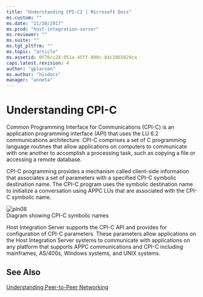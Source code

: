 ```yaml
---
title: "Understanding CPI-C2 | Microsoft Docs"
ms.custom: ""
ms.date: "11/30/2017"
ms.prod: "host-integration-server"
ms.reviewer: ""
ms.suite: ""
ms.tgt_pltfrm: ""
ms.topic: "article"
ms.assetid: 0f76cc28-051a-45ff-890c-84c1865029ca
caps.latest.revision: 4
author: "gplarsen"
ms.author: "hisdocs"
manager: "anneta"
---
```

# Understanding CPI-C
Common Programming Interface for Communications (CPI-C) is an application programming interface (API) that uses the LU 6.2 communications architecture. CPI-C comprises a set of C programming language routines that allow applications on computers to communicate with one another to accomplish a processing task, such as copying a file or accessing a remote database.  
  
 CPI-C programming provides a mechanism called client-side information that associates a set of parameters with a specified CPI-C symbolic destination name. The CPI-C program uses the symbolic destination name to initialize a conversation using APPC LUs that are associated with the CPI-C symbolic name.  
  
 ![](../core/media/pln08.gif "pln08")  
Diagram showing CPI-C symbolic names  
  
 Host Integration Server supports the CPI-C API and provides for configuration of CPI-C parameters. These parameters allow applications on the Host Integration Server systems to communicate with applications on any platform that supports APPC communications and CPI-C including mainframes, AS/400s, Windows systems, and UNIX systems.  
  
## See Also  
 [Understanding Peer-to-Peer Networking](../core/understanding-peer-to-peer-networking2.md)